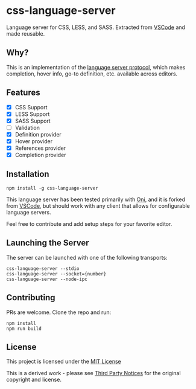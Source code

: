 # css-language-server

Language server for CSS, LESS, and SASS. Extracted from [VSCode](https://github.com/Microsoft/vscode/tree/master/extensions/css) and made reusable.

## Why?

This is an implementation of the [language server protocol](https://github.com/Microsoft/language-server-protocol/blob/master/protocol.md), which makes completion, hover info, go-to definition, etc. available across editors.

## Features

- [x] CSS Support
- [x] LESS Support
- [x] SASS Support
- [ ] Validation
- [x] Definition provider
- [x] Hover provider
- [x] References provider
- [x] Completion provider

## Installation

```
npm install -g css-language-server
```

This language server has been tested primarily with [Oni](https://www.onivim.io/), and it is forked from [VSCode](https://github.com/Microsoft/vscode), but should work with any client that allows for configurable language servers.

Feel free to contribute and add setup steps for your favorite editor.

## Launching the Server

The server can be launched with one of the following transports:
```
css-language-server --stdio
css-language-server --socket={number}
css-language-server --node-ipc
```

## Contributing

PRs are welcome. Clone the repo and run:
```
npm install
npm run build
```

## License

This project is licensed under the [MIT License](LICENSE.md)

This is a derived work - please see [Third Party Notices](ThirdPartyNotices.txt) for the original copyright and license.
